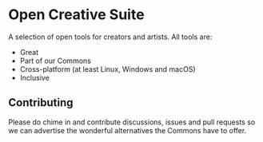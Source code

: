 # Open Creative Suite

A selection of open tools for creators and artists. All tools are:

* Great
* Part of our Commons
* Cross-platform (at least Linux, Windows and macOS)
* Inclusive

## Contributing

Please do chime in and contribute discussions, issues and pull requests so we can advertise the wonderful alternatives the Commons have to offer.
